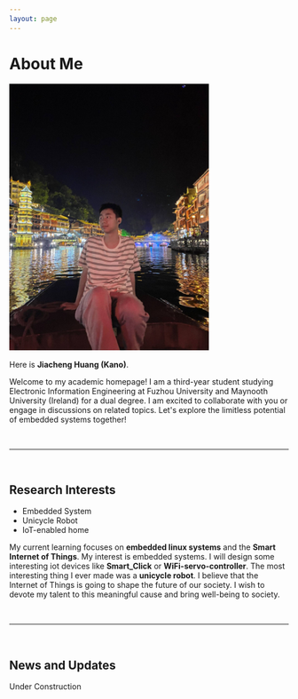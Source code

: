 ```yaml
---
layout: page
---
```


# About Me

<img src="/images/jiachenghuang.jpg" class="floatpic" width="360" height="480">

Here is **Jiacheng Huang (Kano)**.

Welcome to my academic homepage! I am a third-year student studying Electronic Information Engineering at Fuzhou University and Maynooth University (Ireland) for a dual degree. I am excited to collaborate with you or engage in discussions on related topics. Let's explore the limitless potential of embedded systems together!

<br>

---

<br>

## Research Interests

- Embedded System
- Unicycle Robot
- IoT-enabled home

My current learning focuses on **embedded linux systems** and the **Smart Internet of Things**. My interest is embedded systems. I will design some interesting iot devices like **Smart_Click** or **WiFi-servo-controller**. The most interesting thing I ever made was a **unicycle robot**. I believe that the Internet of Things is going to shape the future of our society. I wish to devote my talent to this meaningful cause and bring well-being to society.

<br>

---

<br>

## News and Updates

Under Construction
